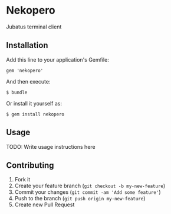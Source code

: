 # Nekopero

Jubatus terminal client

## Installation

Add this line to your application's Gemfile:

    gem 'nekopero'

And then execute:

    $ bundle

Or install it yourself as:

    $ gem install nekopero

## Usage

TODO: Write usage instructions here

## Contributing

1. Fork it
2. Create your feature branch (`git checkout -b my-new-feature`)
3. Commit your changes (`git commit -am 'Add some feature'`)
4. Push to the branch (`git push origin my-new-feature`)
5. Create new Pull Request
